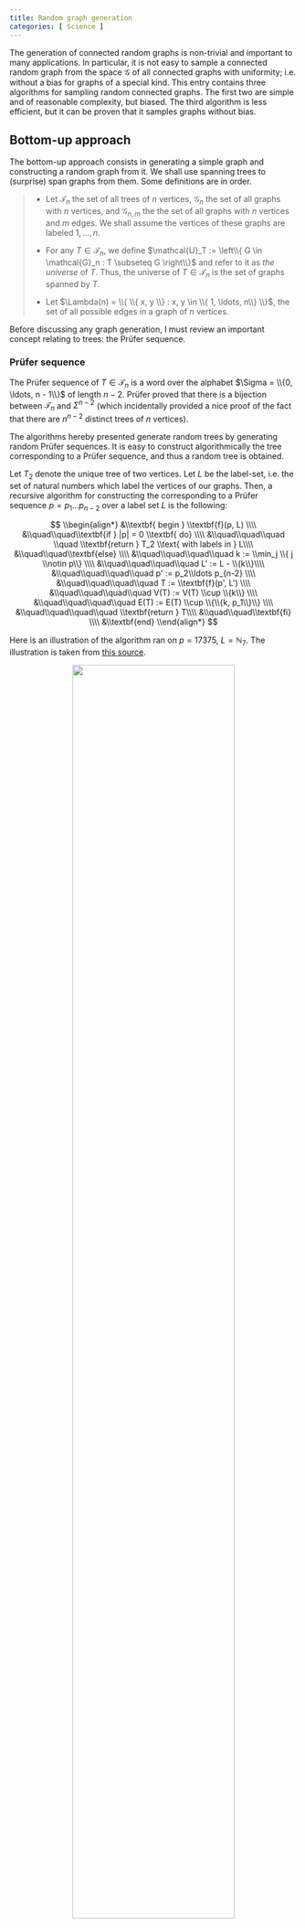 ```yaml
---
title: Random graph generation 
categories: [ Science ]
---
```


The generation of connected random graphs is non-trivial and important to many
applications. In particular, it is not easy to sample a connected random graph
from the space $\mathcal{G}$ of all connected graphs with uniformity; i.e.
without a bias for graphs of a special kind. This entry contains three
algorithms for sampling random connected graphs. The first two are simple and
of reasonable complexity, but biased. The third algorithm is less efficient,
but it can be proven that it samples graphs without bias.

## Bottom-up approach

The bottom-up approach consists in generating a simple graph and constructing a
random graph from it. We shall use spanning trees to (surprise) span graphs
from them. Some definitions are in order.

>-   Let $\mathcal{T}_n$ the set of all trees of $n$ vertices, $\mathcal{G}_n$
>    the set of all graphs with $n$ vertices, and $\mathcal{G}_{n, m}$ the the
>    set of all graphs with $n$ vertices and $m$ edges. We shall assume the
>    vertices of these graphs are labeled $1, \ldots, n$.
>
>-   For any $T \in \mathcal{T}_n$, we define $\mathcal{U}_T := \left\\{ G
>            \in \mathcal{G}_n : T \subseteq G  \right\\}$ and refer to it
>    as *the universe* of $T$. Thus, the universe of $T \in \mathcal{T}_n$ is 
>    the set of graphs spanned by $T$.
>
>-   Let $\Lambda(n) = \\{ \\{ x, y \\} : x, y \in \\{ 1, \ldots, n\\}    \\}$, the set of all 
>    possible edges in a graph of $n$ vertices.

Before discussing any graph generation, I must review an important concept
relating to trees: the Prüfer sequence.

### Prüfer sequence 

The Prüfer sequence of $T \in \mathcal{T}_n$ is a word over the alphabet
$\Sigma = \\{0, \ldots, n - 1\\}$ of length $n - 2$. Prüfer proved that there
is a bijection between $\mathcal{T}_n$ and $\Sigma^{n-2}$ (which incidentally
provided a nice proof of the fact that there are $n^{n-2}$ distinct trees of
$n$ vertices).

The algorithms hereby presented generate random trees by generating random
Prüfer sequences. It is easy to construct algorithmically the tree
corresponding to a Prüfer sequence, and thus a random tree is obtained.

Let $T_2$ denote the unique tree of two vertices. Let $L$ be the label-set,
i.e. the set of natural numbers which label the vertices of our graphs. Then, a
recursive algorithm for constructing the corresponding to a Prüfer sequence $p
= p_1\ldots p_{n-2}$ over a label set $L$ is the following:

$$
\\begin{align*}
&\\textbf{ begin } \\textbf{f}(p, L) \\\\
&\\quad\\quad\\textbf{if } |p| = 0 \\textbf{ do} \\\\ 
&\\quad\\quad\\quad \\quad  \\textbf{return } T_2 \\text{ with labels in } L\\\\ 
&\\quad\\quad\\textbf{else} \\\\ 
&\\quad\\quad\\quad\\quad k := \\min_j \\{ j \\notin p\\} \\\\ 
&\\quad\\quad\\quad\\quad L' := L - \\{k\\}\\\\
&\\quad\\quad\\quad\\quad p' := p_2\\ldots p_{n-2} \\\\ 
&\\quad\\quad\\quad\\quad T := \\textbf{f}(p', L') \\\\ 
&\\quad\\quad\\quad\\quad V(T) := V(T) \\cup \\{k\\} \\\\ 
&\\quad\\quad\\quad\\quad E(T) := E(T) \\cup \\{\\{k, p_1\\}\\} \\\\ 
&\\quad\\quad\\quad\\quad \\textbf{return } T\\\\ 
&\\quad\\quad\\textbf{fi} \\\\ 
&\\textbf{end}
\\end{align*}
$$

Here is an illustration of the algorithm ran on $p = 17375$, $L =
\mathbb{N}_7$. The illustration is taken from [this
source](https://www.cs.tufts.edu/comp/150GT/documents/Prufer%20sequences%20-%20from%20[%20Gross,%20Yellen%20]%20%20Graph%20Theory%20and%20Its%20Applications,%203e.pdf).



<p align="center">
  <img src="../Images/prufergen.png" width="75%">
</p>


### Random graph generation

Let $T_w$ denote the graph corresponding to the Prüfer sequence $w$. Given a tree $T$ we 
define a special family of edges: 

$$ 
S_T = \\{e \in \Lambda(n) : e \notin E(T)\\} = \Lambda(n) - E(T)
$$

These are called the *spanning edges*, since these are the edges required to
span connected graphs from the spanning tree $T$. Observe that $\emptyset \in
S_T$ and is the set of edges required to span $T$ out of $T$.

Then, for any fixed $n$, we let the language $\left\\{ 1, \ldots, n
\right\\}^{n-2}$ be the index set of an indexed family of functions
$\mathcal{F}$ defined as:

$$\begin{align*}
    \mathcal{F}(w) : \mathcal{U}_{T_w} &\to S_T  \\\\
    \mathcal{F}(w)(G) &= E(G) - E(T_w)\end{align*}$$

> **$\mathcal{F}(w)$ is a bijection.**
>Let $S \in S_{T_w}$ for an arbitrary $T_w$. Define $G = (V(T), S \cup E(T_w)$. 
> Then $T_w \subseteq G$ and $G$ belongs to the domain of $\mathcal{F}(w)$.
> $E(T_w) \cap S_{T_w} = \emptyset$ by
>definition. Then $S = E(G) - E(T_w)$. 
>
> $\therefore$ $\mathcal{F}(w)$ is
>surjective.
>
>Let $G, G' \in \mathcal{U}_{T_w}$ for an arbitrary $T_w$. Assume
>$\mathcal{F}(w)(G) = \mathcal{F}(w)(G')$. Assume $G \neq G'$. Since $T_w$
>spans both, all edges in $T_w$ are in $G, G'$ and their difference must lie in
>an edge outside of $T_w$. But all edges outside of $T_w$ are in
>$\mathcal{F}(w)(G)$ and $\mathcal{F}(w)(G')$ respectively, which are the
>same. This is a contradiction. $\therefore$ $G = G'$.
>
> $\therefore$ $\mathcal{F}(w)$ is injective.
> 
> $\therefore$ $\mathcal{F}(w)$ is bijective.

To summarize the relations we have established, we see that there is a nice generative 
path

$$
\text{Prüfer sequence} \to \text{Tree} \to S \in S_T \to G \in \mathcal{U}_T
$$

which inspires effective procedures for random graph generation. The most 
obvious procedure is the following. Given an desired number of vertices $n$,


> *(1)* Generate randomly $p = p_1\ldots p_{n-2} \in \Sigma^{n-2}$.
>
> *(2)* Span the tree $T = (V, E)$ of the Prüfer sequence $p$.
>
> *(3)* Let $k \in_R \left\\{ 0, \ldots, \frac{ n(n-1) }{2} \right\\}$.
>
> *(4)* Let $\ell_1, \ldots, \ell_k \in_R S_T$, all
> distinct.
>
> *(5)* Let $E = E \cup \left\\{ \ell_1,\ldots, \ell_k \right\\}$

Because all trees of $n$ vertices correspond to a sequence, all trees can be
sampled. And all connected graphs can be derived from the set of all spanning
trees. Then this procedure generates all graphs in $\mathcal{G}_n$.

The question is whether it is equally likely to generate any two graphs
in $\mathcal{G}_n$. It is obvious that it is equally likely to generate
any tree. And the probability that a given graph is generated depends
entirely on the number of spanning trees it contains. Not all graphs
have the same number of spanning trees. $\therefore$ It is more likely
to generate a graph with many spanning trees than a graph with few
spanning trees.

--- 

The second effective procedure extends the input from only $n$, the number of
vertices, to $m$, the number of edges. Thus, it specifies the problem further
into the question of how to generate more or less dense graphs of $n$ vertices.
The effective procedure consists simply in generating $T_w$ and sampling $\ell
\in_R S_T$ repeatedly until $|E_T| = m$.


$$
\begin{align*}
    &\\textbf{Input: } n, m\\\\
    &T := (V, E) = \\textbf{genRandomTree}(n)\\\\
    &S_T := [\\Gamma^c(v_1), \\ldots, \\Gamma^c(v_n)]  \\\\
    &C := [ |S_T[1]|, \\ldots, |S_T|[n]|]  \\\\
    &V := [1, \\ldots, n]   \\\\
    &n' := n\\\\
    &\\textbf{while } |E(T)| < m \\textbf{ do } \\\\ 
    &\\qquad i := \\textbf{random}(1, n') \\\\ 
    &\\qquad v := V[i]\\\\
    &\\qquad \\textbf{if }  d(v) == n - 1  \\textbf{ do } \\\\ 
    &\\qquad \\qquad \\textbf{deleteAt}(V, i)\\\\ 
    &\\qquad\\qquad n' := n' - 1 \\\\ 
    &\\qquad\\textbf{else } \\\\ 
    &\\qquad\\qquad j = \\textbf{random}(1, C[v])\\\\
    &\\qquad\\qquad w := S_T[v][j] \\\\ 
    &\\qquad\\qquad E(T) := E(T) \\cup  \\left\\{ v, w \\right\\} \\\\
    &\\qquad\\qquad C[v] := C[v] - 1 \\\\ 
    &\\qquad\\qquad \\textbf{deleteAt}(S_T[v], j)  \\\\ 
    &\\qquad\\qquad\\textbf{deleteElement}(S_T[w], v)\\\\ 
    &\\qquad\\textbf{fi}\\\\
    &\\textbf{od}\\\\
    &\\textbf{return }
\end{align*}
$$

Generating a tree from a random Prüfer sequence is $O(n^2)$. Forming $S_T$ is
also $O(n^2)$. Within the while loop there are simply index manipulations, so
the complexity of the loop is $\varphi \times O(1) = \varphi$, with $\varphi$
the complexity of the number of iterations.

All iterations add an edge except those where a saturated vertex is
chosen. A saturated vertex may be chosen at most once. $\therefore$
There are $O(n)$ iterations where a saturated vertex is chosen. Since
the rest of the iterations add an edge, their number is fixed:
$m - (n-1)$, where $(n-1)$ is the number of edges in the spanned tree.
$\therefore$ There are exactly $m -n + 1$ edge-adding iterations.

$\therefore  \varphi = O(n) + O(m - n + 1) = O(n) + O(m) = O(m)$

$\therefore$ The complexity of the algorithm is
$O(n^2) + O(m) = O(n^2)$.

I showcase here random graphs with their source random trees as generated by
this algorithm. The left-most graph is the random tree which spanned the
right-most graph. The algorithm was implemented in C but the generated graphs
were plotted using the `networkx` Python package.

<p align="center">
  <img src="../Images/RandST1.png" width="45%">
  <img src="../Images/RandG1.png" width="45%">
</p>

<p align="center">
  <img src="../Images/RandST2.png" width="45%">
  <img src="../Images/Rand2.png" width="45%">
</p>

## Top-down approach

The approach discussed above is a bottom-up approach: a spanning tree is 
constructed and from it a graph is spanned. Though the construction is done 
in linear time, the complexity associated to $O(m - n + 1)$, the edge-adding 
iterations, becomes very large when a dense graph is desired. The upper bound 
is reached in the generation of a $K_n$.

A top-down approach analogous to the previous algorithms would in principle
consist in the generation of a $K_n$ and the random removal of edges in the
graph. This involves some extra complexity: while adding edges to a connected
graph cannot disconnect it, removing edges from a graph may do so. Thus, on
each iteration, some algorithmic process should determine if an edge can be
deleted or not without violating the connectivity invariant. 

Thus, an effective procedure goes as follows. Given $n$ and a desired number 
of edges $m$,

> *(1)* Generate $K_n = (V, E)$.
>
> (2) Let $V_c = V$ the list of vertices which can be pruned.
>
> *(3)* Let $v \in_R V_c$, $w \in_R \Gamma(v)$.
>
> (4) Check if removing $\\{v, w\\}$ preserves connectivity; if so, remove it from $E$.
>
> (5) Define $\Gamma(v) = \Gamma(v) - \\{w\\}$, $\Gamma(w) = \Gamma(w) - \\{v\\}$, regardless 
> of whether the edge was removed.
>
> (6) If $d(z) = 1$ or $\Gamma(z) = \emptyset$, remove $z$ from $V_c$, where $z \in \\{v, w\\}$.
>
> *(7)* If $|E| \neq m$, go to (3).

Assume $\textbf{BFSFind}(E, x, y)$ is an algorithm that checks if there
is a path from $x, y$ in a given edge set. Then a pseudo-code 
implementation of the effective procedure above is:

$$
\begin{align*}
&(V, E) := \\textbf{genKn}(n)\\\\
&\\Gamma := [\\Gamma(v_1), \\ldots, \\Gamma(v_n)]\\\\
&V_c := [v_1, \\ldots, v_n]\\\\ 
&\\textbf{while } |E| \\neq m \\textbf{do } \\\\ 
&\\quad\\quad v = \\textbf{randFrom}(V_c) \\\\ 
&\\quad\\quad w = \\textbf{randomFrom}(\\Gamma[v]) \\\\ 
&\\quad\\quad \\Gamma[v] = \\Gamma[v] - \\{w\\} \\\\ 
&\\quad\\quad \\Gamma[w] = \\Gamma[w] - \\{v\\} \\\\ 
&\\quad\\quad \\textbf{if BFSFind}(E - \\{v, w\\}, v, w) \\textbf{ do}  \\\\ 
&\\quad\\quad\\quad\\quad E := E - \\{v, w\\}\\\\
&\\quad\\quad \\textbf{fi}  \\\\ 
&\\quad\\quad \\textbf{if } d(v) = 1 \\lor \\Gamma[v] = \\emptyset \\textbf{ do } \\\\
&\\quad\\quad\\quad\\quad V_c := V_c - \\{v\\} \\\\ 
&\\quad\\quad\\textbf{fi}  \\\\ 
&\\quad\\quad \\textbf{if } d(w) = 1 \\lor \\Gamma[w] = \\emptyset \\textbf{ do } \\\\
&\\quad\\quad\\quad\\quad V_c := V_c - \\{w\\} \\\\ 
&\\quad\\quad\\textbf{fi}  \\\\ 
&\\textbf{od}
\end{align*}
$$

Generating a $K_n$ is $O(n^2)$. The $\textbf{while}$ selects a random vertex from $V_c$ 
and attempts to erase one of its edges. There is only one case one an edge is not removed;
namely, when the sampled edge is a bridge. This happens at most once per bridge. There are 
at most $n - 1$ bridges in a graph. $\therefore$ There are $O(n)$ iterations which do not 
remove an edge.

The remaining iterations will remove an edge and there will be exactly
$\frac{n(n-1)}{2} - m$ of them.

$\therefore$ There are $O(n) + O(\frac{n(n-1)}{2} - m) = O(n^2 - m)$
iterations.

The operations in each iteration are $O(1)$ except BFS. The complexity of BFS
grows linearly with the number of edges. $\therefore$ BFS is $O(n^2)$.

$\therefore$ The algorithm is $O(n^2) + O(n^2 - m)O(n^2) = O(n^4 - n^2m)$.

It should be noted that in practice the algorithm will perform much better than
this. For starters, BFS is not done over the whole graph, but should stop
whenever $w$ is find starting from $v$. This still is asymptotically $O(|E|)$,
but in practice much less. Secondly, BFS is ran on increasingly sparser graphs.
Thus, though its asymptotic complexity is given by the number of edges in the
initial $K_n$, it will become less complex per each iteration which removes an
edge. 

To compare our algorithms, I used the bottom-up approach to build from a
spanning tree of 100 vertices a $K_{100}$, and the top-down approach to build
from a $K_{100}$ a tree. Creating a $K_{100}$ from a tree took $0.62$ seconds.
Creating a tree of $99$ edges from a $K_{100}$ took $0.64$ seconds. All in all,
the practical efficiency of the top-down algorithm approximated that of the
bottom-up.

Below, I display a $K_{100}$ and the random tree generated from it.

<p align="center">
  <img src="../Images/K100.png" width="45%">
  <img src="../Images/TreeFromK100.png" width="45%">
</p>

The two questions are: (1) is the algorithm correct and (2) is the sampling 
uniform? In other words, will it always produce connected graphs and do all 
connected graphs in $\mathcal{G}\_{n,m}$ have the same probability of being 
generated?

Two observations are in order. Firstly, is not easy to determine the number of
possible elements in the sample space; i.e. the number of connected graphs of
$n$ vertices and $m$ edges. This is not essential to proving the correctness of
the algorithm, but since the sampling space of the algorithm is clearly finite
it is interesting to at least determine its size. Secondly, the set
$\mathcal{E}$ of edges which can be removed is not constant in the algorithm,
which induces certain amount of complexity. 

Let us define the class $\mathcal{C}\_{n,m}$ of *connected* graphs of $n$
vertices, $m$ edges, and let $\mathbb{C}(n,m) = |\mathcal{C}\_{n,m}|$. We will
provide a generating function for this sequence, but first let us study our
algorithm.

Any $G \in \mathcal{C}\_{n, m}$ corresponds univocally to a set of edges
s.t. removing those edges from a $K_n$ produces $G$. This readily entails that,
if we let $\mathcal{E}\_{n, m} \subseteq \Lambda(n)$ be the class of edges which,
if removed from a $K_n$, produce a graph in $\mathcal{C}\_{n, m}$,

$$
|\mathcal{E}_{n, m}| = \mathbb{G}(n, m)
$$

Furthermore, for any $W \in \mathcal{E}_{n, m}$ it is the case that $|W| =
\binom{n}{2} - m$. 

Let $f\_{n,m} : \mathcal{E}\_{n,m} \mapsto \mathcal{C}_{n, m}$ denote the
bijection $f(W) = \Big(V(K_n), E(K_n) - W\Big)$. We shall prove that
*(1)* our algorithm effectively constructs a $W \in \mathcal{E}\_{n,m}$
and computes $f(W)$ and *(2)* that any $W \in \mathcal{E}\_{n,m}$ has an
equal probability of being constructed.

*(1)* The algorithm iteratively removes edges ensuring that the
connectivity invariant is preserved. It is trivial to see that it removes $k :=
\binom{n}{2} - m$ edges. Let $S = \\{e_1, \ldots, e_{k}\\}$ be the set of
randomly sampled edges, where $e_i$ was sampled at the $i$th edge-removing
iteration.

It follows that, in the edge-removing iterations, the sampling spaces $E_1,
\ldots, E_r$ for edges to remove are

$$
\begin{align*}
    E_1 &= \\{ e \\in W : W \\in \\mathcal{E}_{n,m}  \\}  \\\\
    E_2 &= \\{ e \\in W : W \\in \\mathcal{E}_{n,m} \\land \\{ e_1 \\\\}  \\subseteq  W  \\} \\\\
    E_3 &= \\{ e \\in W : W \\in \\mathcal{E}_{n,m} \\land \\{ e_1, e_2 \\}  \\subseteq  W  \\} \\\\
\end{align*}
$$

and so on. Thus, the general form is $E_i = \\{ e \in W : W \in \mathcal{E}\_{n,m} \land \\{ e_1, \ldots, e\_{i-1}\\} \subseteq W \\} $.

It follows that $S = \\{ e_1, \ldots, e_k \\} \subseteq W$ for some $W
\in \mathcal{E}\_{n,m}$. But $|S| = |W| = k$. Then $S = W$ and $S \in
\mathcal{E}\_{n,m}$. And since $S$ is the set of removed edges, the algorithm
computes $f(S)$.

*(2)* Since there is a bijection between $\mathcal{C}\_{n,m}$ and
$\mathcal{E}\_{n,m}$, a graph is more probable than others if and only if there
is a set $S \in \mathcal{E}\_{n,m}$ that is more probably constructed than others.
This could only be true for two cases: *(1)* An edge or set of edges in
$S$ is more likely to be chosen, or *(2)* $S$ contains more elements
than other members of $\mathcal{E}\_{n,m}$. But \textit{(1)} is impossible if
the selection is random, and \textit{(2)} contradicts that $|S| = \binom{n}{2} - m$ for every $S \in \mathcal{E}\_{n,m}$.

$\therefore$ The algorithm is correct and is unbiased.

--- 

As an appendix, let us derive $\mathbb{C}(n,m)$. It is straightforward to
reason that 

$$
\begin{align*}
    |\mathcal{G}_{n,m}| = \binom{\frac{n(n-1)}{2}}{m}
\end{align*}
$$

This inspires the definition of a generating function for the class
$\mathcal{G}_{n, m}$ of graphs of $n$ vertices, $m$ edges:

$$
\begin{align*}
    A(z, u) &= \sum_{k=0}^{\infty}\left(\sum_{r = 0}^{\infty} \binom{\frac{k(k-1)}{2}}{r}  u^r\right) \frac{z^k}{k!}\\\\
                                                               &=\sum_{k=0}^{\infty}(1 + u)^{\frac{k(n-1)}{2}} \frac{z^k}{k!} \\\\
                                                               &= 1 + \sum_{k=1}^{\infty} (1+u)^{k(k-1)/2} \frac{z^k}{k!}
\end{align*}
$$

An important observation is that any $G \in \mathcal{G}\_{n,m}$ is a set of
elements $G_1, \ldots, G_r \in \mathcal{C}\_{n, m}$. Informally, any graph is a
set of connected graphs. Since the relationship of the class $\mathcal{G}\_{n,
m}$ and the class $\mathcal{C}\_{n, m}$ is the set-of relation, the generating
function $C(z, u)$ of $\mathcal{C}\_{n,m}$ is satisfies

$$A(x) = e^{C(z, u)}    $$

Then

$$
\begin{align*}
    C(z, u) &= \ln \left[1 + \sum_{k=1}^{\infty} (1+u)^{k(k-1)/2} \frac{z^k}{k!}\right] \\\\
    &= \sum_{q=1}^{\infty} \frac{ (-1)^{q+1} }{q} \left[ \sum_{k=1}^{\infty}\left( 1+u \right)^{k (k-1) / 2} \frac{z^k}{k!}  \right]^{q} 
\end{align*}
$$

Thus, $C(z, u)$ is the generating function of the composite sequence
$\\{\\{|\mathcal{C}\_{n, m}|\\}\_{n\geq 1}\\}\_{m\geq 0}$. The resulting 
expression for the number of connected graphs of $n$ vertices, $m$ edges is:

$$
\begin{align*}
    \mathbb{C}(n, m) = n! ~ [ z^n ][ u^m ] \sum_{q=1}^{\infty} \frac{ (-1)^{q+1} }{q} \left[ \sum_{k=1}^{\infty}\left( 1+u \right)^{k (k-1) / 2} \frac{z^k}{k!}  \right]^{q} 
\end{align*}
$$

where $[z^n][u^m]C(z, u)$ are the $n$th and $m$th coefficients of the
generating functions for the polynomials dependent on $z$ and $u$,
respectively. 

> **Example**. For $m = n - 1$ (i.e. connected trees) across $n = 2, 3,
> \ldots$, $\mathbb{C}$ effectively produces the sequence
> 
> $$    1, 1, 3, 16, 125, 1296, \ldots  = \{n^{n-2}\}_{n\geq2 }$$
> 
> which we know is correct because there are $n^{n-2}$ Prufer sequences of
> length $n$.





























